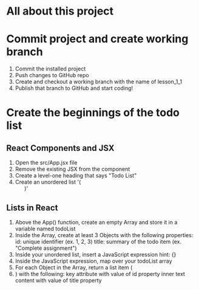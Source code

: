 # All about this project 
# Commit project and create working branch
  1. Commit the installed project
  2. Push changes to GitHub repo
  3. Create and checkout a working branch with the name of lesson_1_1
  4. Publish that branch to GitHub and start coding!

# Create the beginnings of the todo list

## React Components and JSX
  1. Open the src/App.jsx file
  2. Remove the existing JSX from the component
  3. Create a level-one heading that says "Todo List"
  4. Create an unordered list '(<ul>)'

## Lists in React
  1. Above the App() function, create an empty Array and store it in a variable named todoList
  2. Inside the Array, create at least 3 Objects with the following properties:
      id: unique identifier (ex. 1, 2, 3)
      title: summary of the todo item (ex. "Complete assignment")
  3. Inside your unordered list, insert a JavaScript expression
      hint: {}
  4. Inside the JavaScript expression, map over your todoList array
  5. For each Object in the Array, return a list item (<li>) with the following:
      key attribute with value of id property
      inner text content with value of title property
